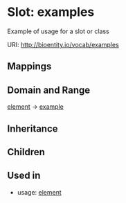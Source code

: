 # Slot: examples


Example of usage for a slot or class

URI: http://bioentity.io/vocab/examples
## Mappings

## Domain and Range

[element](Element.md) -> [example](Example.md)
## Inheritance

## Children

## Used in

 *  usage: [element](Element.md)

